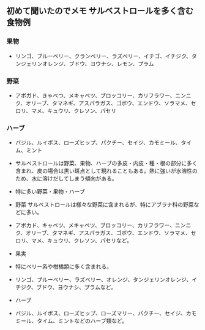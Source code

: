 ## 初めて聞いたのでメモ   サルベストロールを多く含む食物例
### 果物
* リンゴ、ブルーベリー、クランベリー、ラズベリー、イチゴ、イチジク、タンジェリンオレンジ、ブドウ、ヨウナシ、レモン、プラム
### 野菜
* アボガド、きゃべつ、メキャベツ、ブロッコリー、カリフラワー、ニンニク、オリーブ、タマネギ、アスパラガス、ゴボウ、エンドウ、ソラマメ、セロリ、マメ、キュウリ、クレソン、パセリ
### ハーブ
* バジル、ルイボス、ローズヒップ、パクチー、セイジ、カモミール、タイム、ミント

* サルベストロールは野菜、果物、ハーブの多皮・内皮・種・根の部分に多く含まれ、皮の場合は黒い斑点として現れることもある。熱に強いが水溶性のため、水に溶けだしてしまう傾向がある。
* 特に多い野菜・果物・ハーブ
* 野菜 サルベストロールは様々な野菜に含まれるが、特にアブラナ科の野菜などに多い。
* アボカド、キャベツ、メキャベツ、ブロッコリー、カリフラワー、ニンニク、オリーブ、タマネギ、アスパラガス、ゴボウ、エンドウ、ソラマメ、セロリ、マメ、キュウリ、クレソン、パセリなど。
* 果実
* 特にベリー系や柑橘類に多く含まれる。
* リンゴ、ブルーベリー、ラズベリー、オレンジ、タンジェリンオレンジ、イチジク、ブドウ、ヨウナシ、プラムなど。
* ハーブ
* バジル、ルイボス、ローズヒップ、ローズマリー、パクチー、セイジ、カモミール、タイム、ミントなどのハーブ類など。

